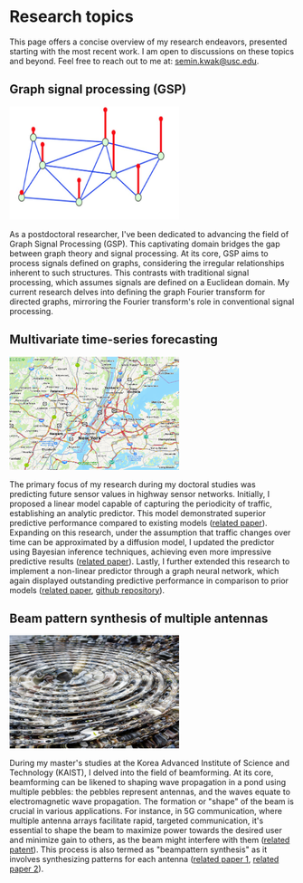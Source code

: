 # Research topics

This page offers a concise overview of my research endeavors, presented starting with the most recent work. I am open to discussions on these topics and beyond. Feel free to reach out to me at: [semin.kwak@usc.edu](mailto:semin.kwak@usc.edu).

## Graph signal processing (GSP)

<img src="/images/gsp.jpg" alt="GSP" class="d-block mx-auto mb-4" style="width: 300px; height: 200px;">

As a postdoctoral researcher, I've been dedicated to advancing the field of Graph Signal Processing (GSP). This captivating domain bridges the gap between graph theory and signal processing. At its core, GSP aims to process signals defined on graphs, considering the irregular relationships inherent to such structures. This contrasts with traditional signal processing, which assumes signals are defined on a Euclidean domain. My current research delves into defining the graph Fourier transform for directed graphs, mirroring the Fourier transform's role in conventional signal processing.

## Multivariate time-series forecasting

<img src="/images/newyork_traffic.png" alt="Newyork traffic" class="d-block mx-auto mb-4 img-boder" style="width: 300px; height: 200px;">

The primary focus of my research during my doctoral studies was predicting future sensor values in highway sensor networks.
Initially, I proposed a linear model capable of capturing the periodicity of traffic, establishing an analytic predictor. This model demonstrated superior predictive performance compared to existing models ([related paper](https://arxiv.org/pdf/2009.01016)).
Expanding on this research, under the assumption that traffic changes over time can be approximated by a diffusion model, I updated the predictor using Bayesian inference techniques, achieving even more impressive predictive results ([related paper](https://arxiv.org/pdf/2104.13414)).
Lastly, I further extended this research to implement a non-linear predictor through a graph neural network, which again displayed outstanding predictive performance in comparison to prior models ([related paper](https://ieeexplore.ieee.org/abstract/document/9922160), [github repository](https://github.com/semink/TwoResNet)).

## Beam pattern synthesis of multiple antennas

<img src="/images/Waves-in-a-pond.jpg" alt="Waves in a pond" class="d-block mx-auto mb-4 img-boder" style="width: 300px; height: 200px;">

During my master's studies at the Korea Advanced Institute of Science and Technology (KAIST), I delved into the field of beamforming. At its core, beamforming can be likened to shaping wave propagation in a pond using multiple pebbles: the pebbles represent antennas, and the waves equate to electromagnetic wave propagation. The formation or "shape" of the beam is crucial in various applications. For instance, in 5G communication, where multiple antenna arrays facilitate rapid, targeted communication, it's essential to shape the beam to maximize power towards the desired user and minimize gain to others, as the beam might interfere with them ([related patent](https://patents.google.com/patent/US9634750B2/en)). This process is also termed as "beampattern synthesis" as it involves synthesizing patterns for each antenna ([related paper 1](https://ieeexplore.ieee.org/abstract/document/7386582/), [related paper 2](https://ieeexplore.ieee.org/abstract/document/8642818)).